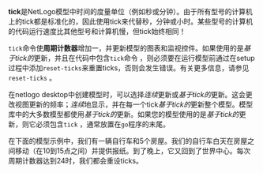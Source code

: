 ﻿**tick**是NetLogo模型中时间的度量单位（例如秒或分钟）。由于所有型号的计算机上的tick都是标准化的，因此使用tick来代替秒，分钟或小时。某些型号的计算机的代码运行速度比其他型号和计算机慢，但tick始终相同！

`tick`命令使**周期计数器**增加一，并更新模型的图表和监视控件。如果使用的是*基于tick的*更新，并且在代码中包含`tick`命令 ，则必须要在运行模型前通过在setup过程中添加`reset-ticks`来重置ticks，否则会发生错误。有关更多信息，请参见`reset-ticks` 。

在netlogo desktop中创建模型时，可以选择*连续*更新或*基于tick的*更新。这会更改视图更新的频率；*连续*地显示，并在每一个tick*基于tick的*更新整个模型。模型库中的大多数模型都使用*基于tick的*更新。如果您的模型使用的是*基于tick的*更新，则它必须包含`tick` ，通常放置在`go`程序的末尾。

在下面的模型示例中，我们有一辆自行车和5个房屋。我们的自行车白天在房屋之间移动（在10到15点之间）并提供报纸。到了晚上，它又回到了世界中心。每次周期计数器达到24时，我们都会重设ticks。
